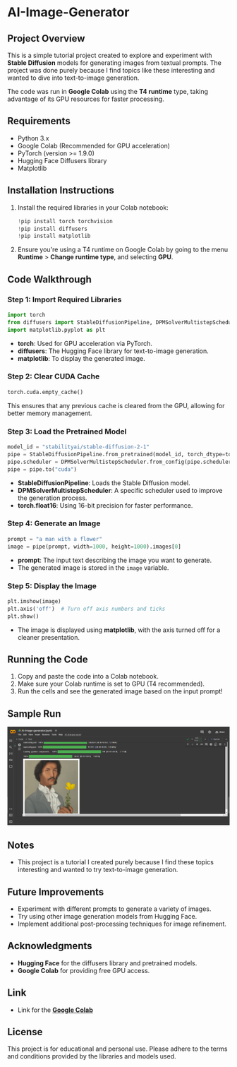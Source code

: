 # AI-Image-Generator

## Project Overview
This is a simple tutorial project created to explore and experiment with **Stable Diffusion** models for generating images from textual prompts. The project was done purely because I find topics like these interesting and wanted to dive into text-to-image generation.

The code was run in **Google Colab** using the **T4 runtime** type, taking advantage of its GPU resources for faster processing.

## Requirements
- Python 3.x
- Google Colab (Recommended for GPU acceleration)
- PyTorch (version >= 1.9.0)
- Hugging Face Diffusers library
- Matplotlib

## Installation Instructions
1. Install the required libraries in your Colab notebook:
   ```python
   !pip install torch torchvision
   !pip install diffusers
   !pip install matplotlib
   ```

2. Ensure you're using a T4 runtime on Google Colab by going to the menu **Runtime** > **Change runtime type**, and selecting **GPU**.

## Code Walkthrough

### Step 1: Import Required Libraries
```python
import torch
from diffusers import StableDiffusionPipeline, DPMSolverMultistepScheduler
import matplotlib.pyplot as plt
```
- **torch**: Used for GPU acceleration via PyTorch.
- **diffusers**: The Hugging Face library for text-to-image generation.
- **matplotlib**: To display the generated image.

### Step 2: Clear CUDA Cache
```python
torch.cuda.empty_cache()
```
This ensures that any previous cache is cleared from the GPU, allowing for better memory management.

### Step 3: Load the Pretrained Model
```python
model_id = "stabilityai/stable-diffusion-2-1"
pipe = StableDiffusionPipeline.from_pretrained(model_id, torch_dtype=torch.float16)
pipe.scheduler = DPMSolverMultistepScheduler.from_config(pipe.scheduler.config)
pipe = pipe.to("cuda")
```
- **StableDiffusionPipeline**: Loads the Stable Diffusion model.
- **DPMSolverMultistepScheduler**: A specific scheduler used to improve the generation process.
- **torch.float16**: Using 16-bit precision for faster performance.

### Step 4: Generate an Image
```python
prompt = "a man with a flower"
image = pipe(prompt, width=1000, height=1000).images[0]
```
- **prompt**: The input text describing the image you want to generate.
- The generated image is stored in the `image` variable.

### Step 5: Display the Image
```python
plt.imshow(image)
plt.axis('off')  # Turn off axis numbers and ticks
plt.show()
```
- The image is displayed using **matplotlib**, with the axis turned off for a cleaner presentation.

## Running the Code
1. Copy and paste the code into a Colab notebook.
2. Make sure your Colab runtime is set to GPU (T4 recommended).
3. Run the cells and see the generated image based on the input prompt!

## Sample Run
![Generated Image](/images/sample-image.png)

## Notes
- This project is a tutorial I created purely because I find these topics interesting and wanted to try text-to-image generation.

## Future Improvements
- Experiment with different prompts to generate a variety of images.
- Try using other image generation models from Hugging Face.
- Implement additional post-processing techniques for image refinement.

## Acknowledgments
- **Hugging Face** for the diffusers library and pretrained models.
- **Google Colab** for providing free GPU access.

## Link
- Link for the [**Google Colab**](https://colab.research.google.com/drive/1O1qzBbj-BqVZd0vR6cAmggfw2kyzecm9?usp=sharing)

## License
This project is for educational and personal use. Please adhere to the terms and conditions provided by the libraries and models used.
